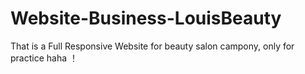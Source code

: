 # Website-Business-LouisBeauty

That is a Full Responsive Website for beauty salon campony, only for practice haha ！
